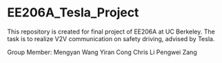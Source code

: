 # EE206A_Tesla_Project

This repository is created for final project of EE206A at UC Berkeley.
The task is to realize V2V communication on safety driving, advised by Tesla.

Group Member:
  Mengyan Wang
  Yiran Cong
  Chris Li
  Pengwei Zang
  
